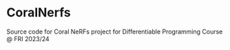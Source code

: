 # CoralNerfs
Source code for Coral NeRFs project for Differentiable Programming Course @ FRI 2023/24

